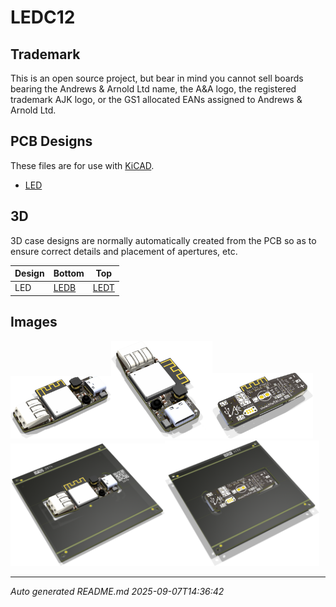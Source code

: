# LEDC12

## Trademark

This is an open source project, but bear in mind you cannot sell boards bearing the Andrews & Arnold Ltd name, the A&A logo, the registered trademark AJK logo, or the GS1 allocated EANs assigned to Andrews & Arnold Ltd.

## PCB Designs

These files are for use with [KiCAD](https://www.kicad.org).

- [LED](LED.kicad_pro)
## 3D

3D case designs are normally automatically created from the PCB so as to ensure correct details and placement of apertures, etc.

|Design|Bottom|Top|
|------|------|---|
|LED|[LEDB](LEDB.stl)|[LEDT](LEDT.stl)|

## Images

<img src='LED.png' width=32%><img src='LED-90.png' width=32%><img src='LED-bottom.png' width=32%>
<img src='LED-panel.png' width=49%><img src='LED-panel-bottom.png' width=49%>

---

*Auto generated README.md 2025-09-07T14:36:42*
